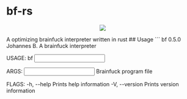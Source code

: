 # bf-rs
<p align="center">
	<a href="https://opensource.org/licenses/MPL-2.0"><img src="https://img.shields.io/badge/License-MPL%202.0-brightgreen.svg"></a>
</p>
A optimizing brainfuck interpreter written in rust
## Usage
```
bf 0.5.0
Johannes B. <johannesbarja@protonmail.com>
A brainfuck interpreter

USAGE:
    bf <INPUT>

ARGS:
    <INPUT>    Brainfuck program file

FLAGS:
    -h, --help       Prints help information
    -V, --version    Prints version information
```
